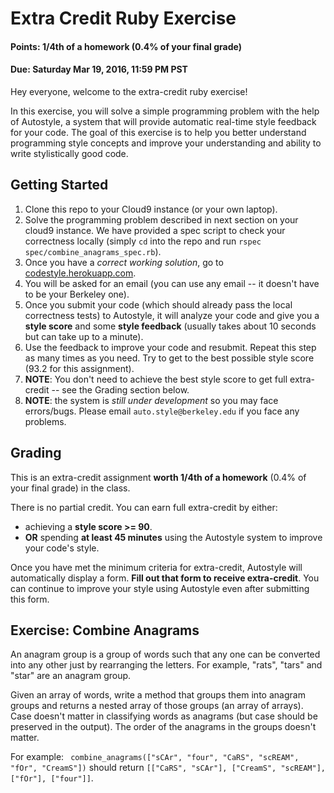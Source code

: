 Extra Credit Ruby Exercise
=================

#### Points: 1/4th of a homework (0.4% of your final grade)
#### Due: Saturday Mar 19, 2016, 11:59 PM PST

Hey everyone, welcome to the extra-credit ruby exercise! 

In this exercise, you will solve a simple programming problem with the help of Autostyle, a system that will provide automatic real-time style feedback for your code. The goal of this exercise is to help you better understand programming style concepts and improve your understanding and ability to write stylistically good code.  

Getting Started
--------

1. Clone this repo to your Cloud9 instance (or your own laptop).
2. Solve the programming problem described in next section on your cloud9 instance. We have provided a spec script to check your correctness locally (simply `cd` into the repo and run `rspec spec/combine_anagrams_spec.rb`).
3. Once you have a *correct working solution*, go to <a href="https://codestyle.herokuapp.com" target="_blank">codestyle.herokuapp.com</a>.
4. You will be asked for an email (you can use any email -- it doesn't have to be your Berkeley one).
5. Once you submit your code (which should already pass the local correctness tests) to Autostyle, it will analyze your code and give you a **style score** and some **style feedback** (usually takes about 10 seconds but can take up to a minute). 
6. Use the feedback to improve your code and resubmit. Repeat this step as many times as you need. Try to get to the best possible style score (93.2 for this assignment). 
7. **NOTE**: You don't need to achieve the best style score to get full extra-credit -- see the Grading section below.
8. **NOTE**: the system is _still under development_ so you may face errors/bugs. Please email ```auto.style@berkeley.edu``` if you face any problems. 

Grading
-------

This is an extra-credit assignment **worth 1/4th of a homework** (0.4% of your final grade) in the class. 

There is no partial credit. You can earn full extra-credit by either:
  * achieving a **style score >= 90**.
  * **OR** spending **at least 45 minutes** using the Autostyle system to improve your code's style.

Once you have met the minimum criteria for extra-credit, Autostyle will automatically display a form. **Fill out that form to receive extra-credit**. You can continue to improve your style using Autostyle even after submitting this form.

Exercise: Combine Anagrams
--------

An anagram group is a group of words such that any one can be converted
into any other just by rearranging the letters.  For example, "rats",
"tars" and "star" are an anagram group.

Given an array of words, write a method that groups them into anagram groups 
and returns a nested array of those groups (an array of arrays).
Case doesn't matter in classifying words as anagrams (but case should be preserved in the output). The order of the anagrams in the groups doesn't matter. 

For example:
``` combine_anagrams(["sCAr", "four", "CaRS", "scREAM", "fOr", "CreamS"])``` should return ```[["CaRS", "sCAr"], ["CreamS", "scREAM"], ["fOr"], ["four"]]```.
